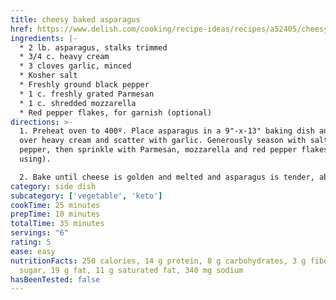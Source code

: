 ```yaml
---
title: cheesy baked asparagus
href: https://www.delish.com/cooking/recipe-ideas/recipes/a52405/cheesy-baked-asparagus-recipe/
ingredients: |-
  * 2 lb. asparagus, stalks trimmed
  * 3/4 c. heavy cream
  * 3 cloves garlic, minced
  * Kosher salt
  * Freshly ground black pepper
  * 1 c. freshly grated Parmesan
  * 1 c. shredded mozzarella
  * Red pepper flakes, for garnish (optional)
directions: >-
  1. Preheat oven to 400º. Place asparagus in a 9"-x-13" baking dish and pour
  over heavy cream and scatter with garlic. Generously season with salt and
  pepper, then sprinkle with Parmesan, mozzarella and red pepper flakes (if
  using).

  2. Bake until cheese is golden and melted and asparagus is tender, about 25 to 30 minutes, and serve.
category: side dish
subcategory: ['vegetable', 'keto']
cookTime: 25 minutes
prepTime: 10 minutes
totalTime: 35 minutes
servings: "6"
rating: 5
ease: easy
nutritionFacts: 250 calories, 14 g protein, 8 g carbohydrates, 3 g fiber, 3 g
  sugar, 19 g fat, 11 g saturated fat, 340 mg sodium
hasBeenTested: false
---
```

